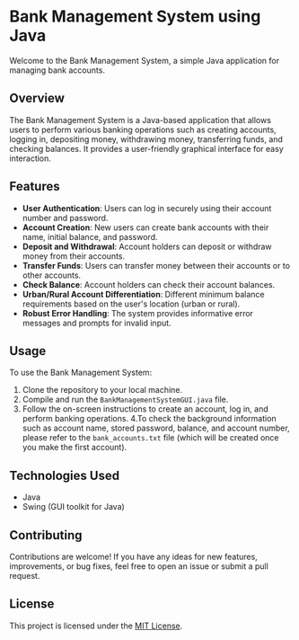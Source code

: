 # Bank Management System using Java

Welcome to the Bank Management System, a simple Java application for managing bank accounts.

## Overview

The Bank Management System is a Java-based application that allows users to perform various banking operations such as creating accounts, logging in, depositing money, withdrawing money, transferring funds, and checking balances. It provides a user-friendly graphical interface for easy interaction.

## Features

- **User Authentication**: Users can log in securely using their account number and password.
- **Account Creation**: New users can create bank accounts with their name, initial balance, and password.
- **Deposit and Withdrawal**: Account holders can deposit or withdraw money from their accounts.
- **Transfer Funds**: Users can transfer money between their accounts or to other accounts.
- **Check Balance**: Account holders can check their account balances.
- **Urban/Rural Account Differentiation**: Different minimum balance requirements based on the user's location (urban or rural).
- **Robust Error Handling**: The system provides informative error messages and prompts for invalid input.

## Usage

To use the Bank Management System:

1. Clone the repository to your local machine.
2. Compile and run the `BankManagementSystemGUI.java` file.
3. Follow the on-screen instructions to create an account, log in, and perform banking operations.
4.To check the background information such as account name, stored password, balance, and account number, please refer to the `bank_accounts.txt` file (which will be created once you make the first account).

## Technologies Used

- Java
- Swing (GUI toolkit for Java)

## Contributing

Contributions are welcome! If you have any ideas for new features, improvements, or bug fixes, feel free to open an issue or submit a pull request.

## License

This project is licensed under the [MIT License](LICENSE).
